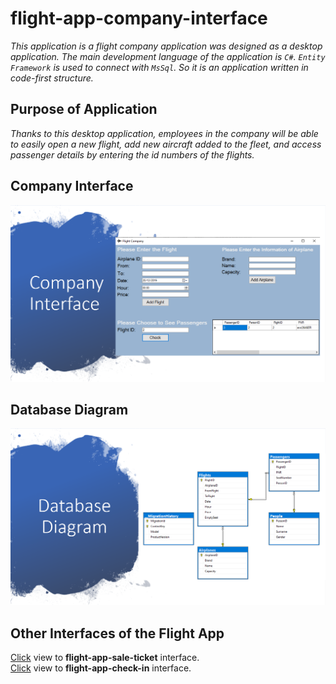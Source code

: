 # flight-app-company-interface
*This application is a flight company application was designed as a desktop application. The main development language of the application is `C#`. `Entity Framework` is used to connect with `MsSql`. So it is an application written in code-first structure.*

## Purpose of Application
*Thanks to this desktop application, employees in the company will be able to easily open a new flight, add new aircraft added to the fleet, and access passenger details by entering the id numbers of the flights.*

## Company Interface
![company-interface](https://github.com/eroldmrclk/flight-app-company-interface/blob/master/images/comp-interface.png)

## Database Diagram
![database-diagram](https://github.com/eroldmrclk/flight-app-company-interface/blob/master/images/database-diagram.png)

## Other Interfaces of the Flight App
[Click](https://github.com/eroldmrclk/flight-app-sale-ticket) view to **flight-app-sale-ticket** interface. <br>
[Click](https://github.com/eroldmrclk/flight-app-check-in) view to **flight-app-check-in** interface.
